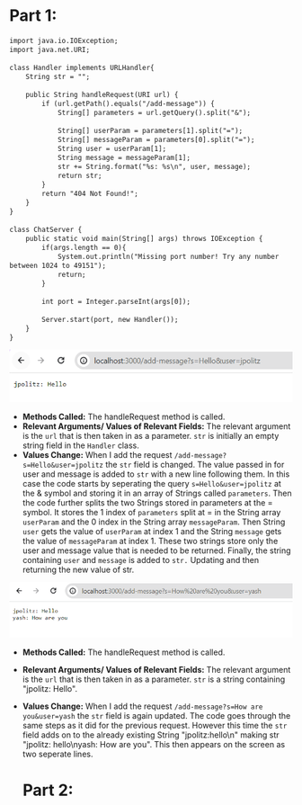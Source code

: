 # Part 1:
```
import java.io.IOException;
import java.net.URI;

class Handler implements URLHandler{
    String str = "";

    public String handleRequest(URI url) {
        if (url.getPath().equals("/add-message")) {
            String[] parameters = url.getQuery().split("&");

            String[] userParam = parameters[1].split("=");
            String[] messageParam = parameters[0].split("=");
            String user = userParam[1];
            String message = messageParam[1];
            str += String.format("%s: %s\n", user, message);
            return str;
        }
        return "404 Not Found!";
    }
}

class ChatServer {
    public static void main(String[] args) throws IOException {
        if(args.length == 0){
            System.out.println("Missing port number! Try any number between 1024 to 49151");
            return;
        }

        int port = Integer.parseInt(args[0]);

        Server.start(port, new Handler());
    }
}
```
![Image](ChatServer1.png)
- **Methods Called:** The handleRequest method is called.
- **Relevant Arguments/ Values of Relevant Fields:** The relevant argument is the `url` that is then taken in as a parameter. `str` is initially an empty string field in the `Handler` class.
- **Values Change:** When I add the request `/add-message?s=Hello&user=jpolitz` the `str` field is changed. The value passed in for user and message is added to `str` with a new line following them. In this case the code starts by seperating the query `s=Hello&user=jpolitz` at the & symbol and storing it in an array of Strings called `parameters`. Then the code further splits the two Strings stored in parameters at the = symbol. It stores the 1 index of `parameters` split at = in the String array `userParam` and the 0 index in the String array `messageParam`. Then String `user` gets the value of `userParam` at index 1 and the String `message` gets the value of `messageParam` at index 1. These two strings store only the user and message value that is needed to be returned. Finally, the string containing `user` and `message` is added to `str.` Updating and then returning the new value of str.






![Image](ChatServer.png)
- **Methods Called:** The handleRequest method is called.
- **Relevant Arguments/ Values of Relevant Fields:** The relevant argument is the `url` that is then taken in as a parameter. `str` is a string containing "jpolitz: Hello".
- **Values Change:** When I add the request `/add-message?s=How are you&user=yash` the `str` field is again updated. The code goes through the same steps as it did for the previous request. However this time the `str` field adds on to the already existing String "jpolitz:hello\n" making str "jpolitz: hello\nyash: How are you". This then appears on the screen as two seperate lines.

  # Part 2:
  
  
